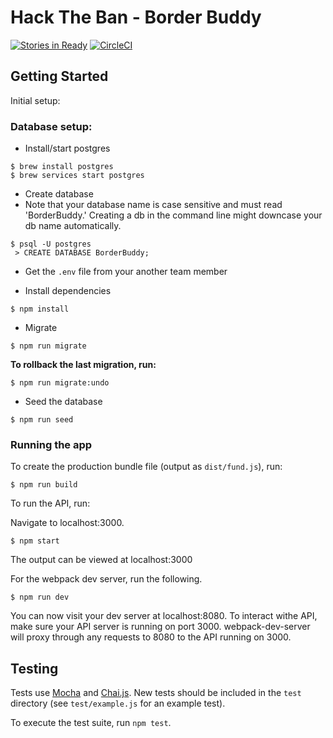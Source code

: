 # Hack The Ban - Border Buddy

[![Stories in Ready](https://badge.waffle.io/EmilyDev/Hack-The-Ban.png?label=ready&title=Ready)](https://waffle.io/EmilyDev/Hack-The-Ban)
[![CircleCI](https://circleci.com/gh/BorderBuddy/Border-Buddy/tree/master.svg?style=svg&circle-token=e6542681d7c1b67287fe02caf10508ed6087dd03)](https://circleci.com/gh/BorderBuddy/Border-Buddy/tree/master)

## Getting Started

Initial setup: 

### Database setup:

- Install/start postgres
 
```
$ brew install postgres
$ brew services start postgres
```

- Create database
- Note that your database name is case sensitive and must read 'BorderBuddy.' Creating a db in the command line might downcase your db name automatically.

```
$ psql -U postgres
 > CREATE DATABASE BorderBuddy;
```
- Get the `.env` file from your another team member

- Install dependencies

```
$ npm install
```

- Migrate 

```
$ npm run migrate
```

**To rollback the last migration, run:**
 
```
$ npm run migrate:undo
```

- Seed the database

```
$ npm run seed
```

### Running the app

To create the production bundle file (output as `dist/fund.js`), run:

```
$ npm run build
```

To run the API, run: 

Navigate to localhost:3000.

```
$ npm start
```

The output can be viewed at localhost:3000

For the webpack dev server, run the following.

```
$ npm run dev
```

You can now visit your dev server at localhost:8080. To interact withe API, make sure your API server is running on port 3000.
webpack-dev-server will proxy through any requests to 8080 to the API running on 3000.

## Testing

Tests use [Mocha](http://mochajs.org/) and [Chai.js](http://chaijs.com/). New tests should be included in the `test` directory (see `test/example.js` for an example test).

To execute the test suite, run `npm test`.
